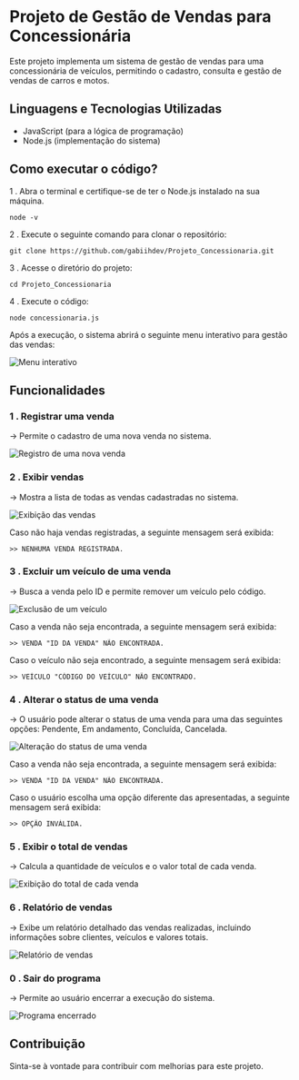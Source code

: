 # Projeto de Gestão de Vendas para Concessionária

Este projeto implementa um sistema de gestão de vendas para uma concessionária de veículos, permitindo o cadastro, consulta e gestão de vendas de carros e motos.

## Linguagens e Tecnologias Utilizadas

- JavaScript (para a lógica de programação)
- Node.js (implementação do sistema)

## Como executar o código?

1 . Abra o terminal e certifique-se de ter o Node.js instalado na sua máquina.

``` 
node -v
```

2 . Execute o seguinte comando para clonar o repositório:

```
git clone https://github.com/gabiihdev/Projeto_Concessionaria.git
```

3 . Acesse o diretório do projeto:

```
cd Projeto_Concessionaria
```

4 . Execute o código:

```
node concessionaria.js
```

Após a execução, o sistema abrirá o seguinte menu interativo para gestão das vendas:

![Menu interativo](screenshots/menu.png)

## Funcionalidades

### 1 . Registrar uma venda

-> Permite o cadastro de uma nova venda no sistema.

![Registro de uma nova venda](screenshots/registrar.png)

### 2 . Exibir vendas

-> Mostra a lista de todas as vendas cadastradas no sistema.

![Exibição das vendas](screenshots/exibir_vendas.png)

Caso não haja vendas registradas, a seguinte mensagem será exibida:

```
>> NENHUMA VENDA REGISTRADA.
```

### 3 . Excluir um veículo de uma venda

-> Busca a venda pelo ID e permite remover um veículo pelo código.

![Exclusão de um veículo](screenshots/excluir.png)

Caso a venda não seja encontrada, a seguinte mensagem será exibida:

```
>> VENDA "ID DA VENDA" NÃO ENCONTRADA.
```

Caso o veículo não seja encontrado, a seguinte mensagem será exibida:

```
>> VEÍCULO "CÓDIGO DO VEÍCULO" NÃO ENCONTRADO.
```

### 4 . Alterar o status de uma venda

-> O usuário pode alterar o status de uma venda para uma das seguintes opções: Pendente, Em andamento, Concluída, Cancelada.

![Alteração do status de uma venda](screenshots/alterar.png)

Caso a venda não seja encontrada, a seguinte mensagem será exibida:

```
>> VENDA "ID DA VENDA" NÃO ENCONTRADA.
```

Caso o usuário escolha uma opção diferente das apresentadas, a seguinte mensagem será exibida:

```
>> OPÇÃO INVÁLIDA.
```

### 5 . Exibir o total de vendas

-> Calcula a quantidade de veículos e o valor total de cada venda.


![Exibição do total de cada venda](screenshots/exibir_total.png)


### 6 . Relatório de vendas

-> Exibe um relatório detalhado das vendas realizadas, incluindo informações sobre clientes, veículos e valores totais.

![Relatório de vendas](screenshots/relatório.png)

### 0 . Sair do programa

-> Permite ao usuário encerrar a execução do sistema.

![Programa encerrado](screenshots/encerrar.png)

## Contribuição

Sinta-se à vontade para contribuir com melhorias para este projeto.